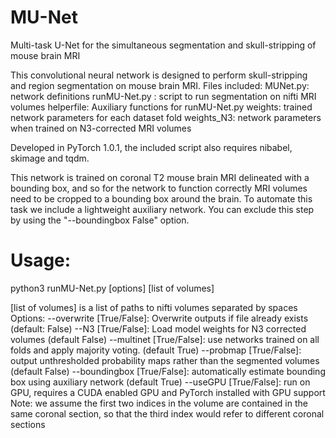# MU-Net
Multi-task U-Net for the simultaneous segmentation and skull-stripping of mouse brain MRI

This convolutional neural network is designed to perform skull-stripping and region segmentation on mouse brain MRI. Files included:
MUNet.py: network definitions
runMU-Net.py : script to run segmentation on nifti MRI volumes
helperfile: Auxiliary functions for runMU-Net.py
weights: trained network parameters for each dataset fold
weights_N3: network parameters when trained on N3-corrected MRI volumes

Developed in PyTorch 1.0.1, the included script also requires nibabel, skimage and tqdm. 

This network is trained on coronal T2 mouse brain MRI delineated with a bounding box, and so for the network to function correctly MRI volumes need to be cropped to a bounding box around the brain. To automate this task we include a lightweight auxiliary network. You can exclude this step by using the "--boundingbox False" option.

# Usage:

python3 runMU-Net.py [options] [list of volumes]

[list of volumes] is a list of paths to nifti volumes separated by spaces
Options:
--overwrite [True/False]:
    Overwrite outputs if file already exists (default: False)
--N3 [True/False]:
    Load model weights for N3 corrected volumes (default False)
--multinet [True/False]: use networks trained on all folds and apply majority voting. (default True)
--probmap [True/False]: output unthresholded probability maps rather than the segmented volumes (default False)
--boundingbox [True/False]: automatically estimate bounding box using auxiliary network (default True)
--useGPU [True/False]: run on GPU, requires a CUDA enabled GPU and PyTorch installed with GPU support
Note: we assume the first two indices in the volume are contained in the same coronal section, so that the third index would refer to different coronal sections

